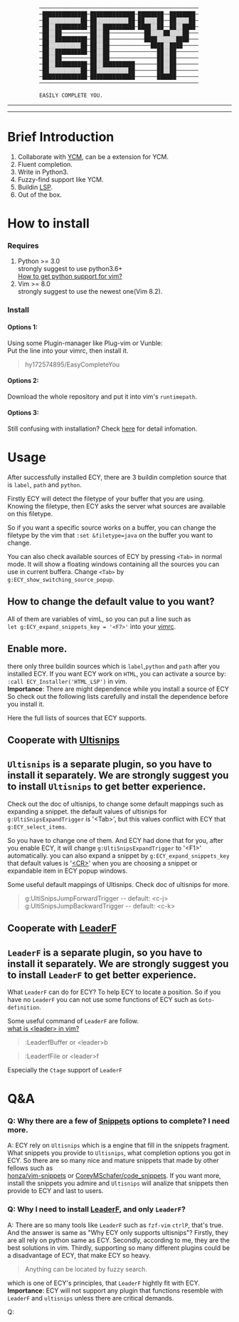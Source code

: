               ──────────────────────────────────────────────────
              ─██████████████─██████████████─████████──████████─
              ─██░░░░░░░░░░██─██░░░░░░░░░░██─██░░░░██──██░░░░██─
              ─██░░██████████─██░░██████████─████░░██──██░░████─
              ─██░░██─────────██░░██───────────██░░░░██░░░░██───
              ─██░░██████████─██░░██───────────████░░░░░░████───
              ─██░░░░░░░░░░██─██░░██─────────────████░░████─────
              ─██░░██████████─██░░██───────────────██░░██───────
              ─██░░██─────────██░░██───────────────██░░██───────
              ─██░░██████████─██░░██████████───────██░░██───────
              ─██░░░░░░░░░░██─██░░░░░░░░░░██───────██░░██───────
              ─██████████████─██████████████───────██████───────
              ──────────────────────────────────────────────────

              EASILY COMPLETE YOU.
---
---
# Brief Introduction
1. Collaborate with [YCM](https://github.com/ycm-core/YouCompleteMe), can be a extension for YCM.
2. Fluent completion.
3. Write in Python3.
4. Fuzzy-find support like YCM.
5. Buildin [LSP](https://microsoft.github.io/language-server-protocol).
6. Out of the box.

# How to install

### Requires

1. Python >= 3.0  
strongly suggest to use python3.6+  
[How to get python support for vim?](https://vi.stackexchange.com/questions/11526/how-to-enable-python-feature-in-vim)
2. Vim >= 8.0  
strongly suggest to use the newest one(Vim 8.2).  

### Install  

#### Options 1:
Using some Plugin-manager like Plug-vim or Vunble:  
Put the line into your vimrc, then install it.  
> hy172574895/EasyCompleteYou

#### Options 2:  
Download the whole repository and put it into vim's `runtimepath`.  

#### Options 3:  
Still confusing with installation? 
Check [here](https://vi.stackexchange.com/questions/613/how-do-i-install-a-plugin-in-vim-vi) for detail infomation.  

# Usage  

After successfully installed ECY, there are 3 buildin completion source that
is `label`, `path` and `python`. 

Firstly ECY will detect the filetype of your buffer that you are using. Knowing the filetype, then ECY asks the server what sources are available on this filetype.  

So if you want a specific source works on a buffer, you can change the filetype by the vim that `:set &filetype=java` on the buffer you want to change.

You can also check available sources of ECY by pressing `<Tab>` in normal mode.
It will show a floating windows containing all the sources you can use in current buffera. Change `<Tab>`  by `g:ECY_show_switching_source_popup`.

## How to change the default value to you want?
All of them are variables of vimL, so you can put a line such as     
`let g:ECY_expand_snippets_key = '<F7>'` into your [vimrc](https://stackoverflow.com/questions/10921441/where-is-my-vimrc-file).  

## Enable more.

there only three buildin sources which is `label`,`python` and `path` after you installed ECY. If you want ECY work on `HTML`, you can activate a source by: `:call ECY_Installer('HTML_LSP')` in vim.  
**Importance**: There are might dependence while you install a source of ECY
So check out the following lists carefully and install the dependence before you install it.

Here the full lists of sources that ECY supports. 

## Cooperate with [Ultisnips](https://github.com/SirVer/ultisnips)
`Ultisnips` is a separate plugin, so you have to install it separately.
We are strongly suggest you to install `Ultisnips` to get better experience.
---
Check out the doc of ultisnips, to change some default mappings such as expanding a snippet. the default values of ultisnips for `g:UltiSnipsExpandTrigger` is '\<Tab\>', but this values conflict with ECY that `g:ECY_select_items`.  

So you have to change one of them. And ECY had done that for you, after you enable ECY, it will change `g:UltiSnipsExpandTrigger` to '\<F1\>' automatically. you can also expand a snippet by `g:ECY_expand_snippets_key` that default values is '[\<CR\>](https://stackoverflow.com/questions/22142755/what-is-the-meaning-of-a-cr-at-the-end-of-some-vim-mappings)' when you are choosing a snippet or expandable item in ECY popup windows.  

Some useful default mappings of Ultisnips. Check doc of ultisnips for more.  
> g:UltiSnipsJumpForwardTrigger   --   default: \<c-j\>  
> g:UltiSnipsJumpBackwardTrigger  --  default: \<c-k\>   

## Cooperate with [LeaderF](https://github.com/Yggdroot/LeaderF)
`LeaderF` is a separate plugin, so you have to install it separately.
We are strongly suggest you to install `LeaderF` to get better experience.
---
What `LeaderF` can do for ECY? To help ECY to locate a position. So if you have no 
`LeaderF` you can not use some functions of ECY such as `Goto-definition`.

Some useful command of `LeaderF` are follow.  
[what is \<leader\> in vim?](https://stackoverflow.com/questions/1764263/what-is-the-leader-in-a-vimrc-file)
> :LeaderfBuffer or \<leader\>b   

> :LeaderfFile or \<leader\>f  

Especially the `Ctage` support of `LeaderF`

# Q&A

### Q: Why there are a few of [Snippets](https://www.techopedia.com/definition/5472/snippet-programming) options to complete? I need more.  
A: ECY rely on `Ultisnips` which is a engine that fill in the snippets fragment. What snippets you provide to `Ultisnips`, what completion options you got in ECY.
So there are so many nice and mature snippets that made by other fellows such as  
 [honza/vim-snippets](https://github.com/honza/vim-snippets) or [CoreyMSchafer/code_snippets](https://github.com/CoreyMSchafer/code_snippets). If you want more, install the snippets you admire and `Ultisnips` will analize that snippets then provide to ECY and last to users.  

### Q: Why I need to install [LeaderF](https://github.com/Yggdroot/LeaderF), and only `LeaderF`?    
A: There are so many tools like `LeaderF` such as `fzf-vim` `ctrlP`, that's true. And the answer is same as "Why ECY only supports ultisnips"? Firstly, they are all rely on python same as ECY. Secondly, according to me, they are the best solutions in vim. Thirdly, supporting so many different plugins could be a disadvantage of ECY, that make ECY so heavy.  

> Anything can be located by fuzzy search.

which is one of ECY's principles, that `LeaderF` hightly fit with ECY.  
**Importance**: ECY will not support any plugin that functions resemble with `LeaderF` and `ultisnips` unless there are critical demands.  
  
Q:   
